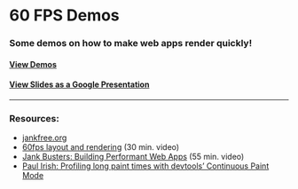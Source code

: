 # 60 FPS Demos

### Some demos on how to make web apps render quickly!

#### [View Demos](http://chrismbarr.github.io/60fps-demos)

#### [View Slides as a Google Presentation](https://docs.google.com/presentation/d/1gJN4AJIX4eGYr5I5TT245MhML4FjsMF7VnoxA0Kls20/edit?usp=sharing)


---

### Resources:

* [jankfree.org](http://jankfree.org/)
* [60fps layout and rendering](https://www.youtube.com/watch?v=YyQYhhy1dZI) (30 min. video)
* [Jank Busters: Building Performant Web Apps](https://www.youtube.com/watch?v=hAzhayTnhEI) (55 min. video)
* [Paul Irish: Profiling long paint times with devtools’ Continuous Paint Mode](https://developers.google.com/web/updates/2013/02/Profiling-Long-Paint-Times-with-DevTools-Continuous-Painting-Mode?hl=en)
